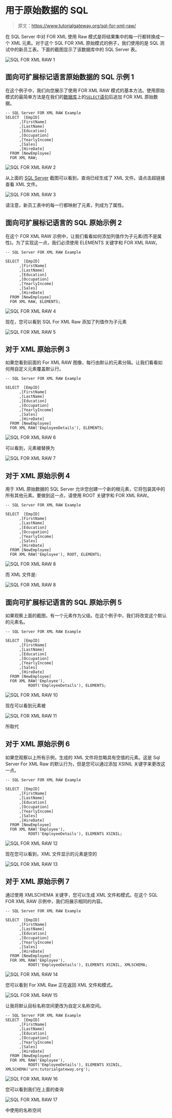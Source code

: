 # 用于原始数据的 SQL

> 原文：<https://www.tutorialgateway.org/sql-for-xml-raw/>

在 SQL Server 中对 FOR XML 使用 Raw 模式是将结果集中的每一行都转换成一个 XML 元素。对于这个 SQL FOR XML 原始模式的例子，我们使用的是 SQL 测试中的新员工表。下面的截图显示了该数据库中的 SQL Server 表。

![SQL FOR XML RAW 1](img/8bbb043c374409a9d9443fbc5428d5bb.png)

## 面向可扩展标记语言原始数据的 SQL 示例 1

在这个例子中，我们向您展示了使用 FOR XML RAW 模式的基本方法。使用原始模式的最简单方法是在我们的[数据库](https://www.tutorialgateway.org/how-to-create-database-in-sql-server/)上的[`SELECT`语句](https://www.tutorialgateway.org/sql-select-statement/)后追加 FOR XML 原始数据。

```
-- SQL Server FOR XML RAW Example
SELECT  [EmpID]
      ,[FirstName]
      ,[LastName]
      ,[Education]
      ,[Occupation]
      ,[YearlyIncome]
      ,[Sales]
      ,[HireDate]
  FROM [NewEmployee]
  FOR XML RAW;
```

![SQL FOR XML RAW 2](img/58a36946e3385eb87d0ead21f9f802c0.png)

从上面的 [SQL Server](https://www.tutorialgateway.org/sql/) 截图可以看到，查询已经生成了 XML 文件。请点击超链接查看 XML 文件。

![SQL FOR XML RAW 3](img/d716e1905581d57526947a9bbe4cad45.png)

请注意，新员工表中的每一行都映射了<row>元素，列成为了属性。</row>

## 面向可扩展标记语言的 SQL 原始示例 2

在这个 FOR XML RAW 示例中，让我们看看如何添加列值作为子元素(而不是属性)。为了实现这一点，我们必须使用 ELEMENTS 关键字和 FOR XML RAW。

```
-- SQL Server FOR XML RAW Example

SELECT  [EmpID]
      ,[FirstName]
      ,[LastName]
      ,[Education]
      ,[Occupation]
      ,[YearlyIncome]
      ,[Sales]
      ,[HireDate]
  FROM [NewEmployee]
  FOR XML RAW, ELEMENTS;
```

![SQL FOR XML RAW 4](img/e1583a3a09cf79236dcd337fa7e2e55f.png)

现在，您可以看到 SQL For XML Raw 添加了列值作为子元素

![SQL FOR XML RAW 5](img/b39fee8ed96c4f2432dc4cff1efb5ae0.png)

## 对于 XML 原始示例 3

如果您看到前面的 For XML RAW 图像，每行由默认的<row>元素分隔。让我们看看如何用自定义元素覆盖默认行。</row>

```
-- SQL Server FOR XML RAW Example

SELECT  [EmpID]
      ,[FirstName]
      ,[LastName]
      ,[Education]
      ,[Occupation]
      ,[YearlyIncome]
      ,[Sales]
      ,[HireDate]
  FROM [NewEmployee]
  FOR XML RAW('EmployeeDetails'), ELEMENTS;
```

![SQL FOR XML RAW 6](img/0d91cca4abe9af6b8869b030d661cff0.png)

可以看到，<row>元素被替换为<employeedetails></employeedetails></row>

![SQL FOR XML RAW 7](img/8dca94e5cf70230054f2eb4e03985b3f.png)

## 对于 XML 原始示例 4

用于 XML 原始数据的 SQL Server 允许您创建一个新的根元素，它将包装其中的所有其他元素。要做到这一点，请使用 ROOT 关键字和 FOR XML RAW。

```
-- SQL Server FOR XML RAW Example

SELECT  [EmpID]
      ,[FirstName]
      ,[LastName]
      ,[Education]
      ,[Occupation]
      ,[YearlyIncome]
      ,[Sales]
      ,[HireDate]
  FROM [NewEmployee]
  FOR XML RAW('Employee'), ROOT, ELEMENTS;
```

![SQL FOR XML RAW 8](img/8f77351892de5d7f99f074519cf64977.png)

而 XML 文件是:

![SQL FOR XML RAW 8](img/ec049818bf985b528f2f3ac72cb1be00.png)

## 面向可扩展标记语言的 SQL 原始示例 5

如果观察上面的截图，有一个<root>元素作为父级。在这个例子中，我们将改变这个默认的元素名。</root>

```
-- SQL Server FOR XML RAW Example

SELECT  [EmpID]
      ,[FirstName]
      ,[LastName]
      ,[Education]
      ,[Occupation]
      ,[YearlyIncome]
      ,[Sales]
      ,[HireDate]
  FROM [NewEmployee]
  FOR XML RAW('Employee'), 
          ROOT('EmployeeDetails'), ELEMENTS;
```

![SQL FOR XML RAW 10](img/dbb26609c20321f9037b853d073edaac.png)

现在可以看到<root>元素被<employeedetails></employeedetails></root>

![SQL FOR XML RAW 11](img/62d9d917ab8068f896dcf2fd843b6243.png)

所取代

## 对于 XML 原始示例 6

如果您观察以上所有示例，生成的 XML 文件将忽略具有空值的元素。这是 Sql Server For XML Raw 的默认行为，但是您可以通过添加 XSINIL 关键字来更改这一点。

```
-- SQL Server FOR XML RAW Example

SELECT  [EmpID]
      ,[FirstName]
      ,[LastName]
      ,[Education]
      ,[Occupation]
      ,[YearlyIncome]
      ,[Sales]
      ,[HireDate]
  FROM [NewEmployee]
  FOR XML RAW('Employee'), 
          ROOT('EmployeeDetails'), ELEMENTS XSINIL;
```

![SQL FOR XML RAW 12](img/0f7c2135b5e7d0e686af03b27bee8726.png)

现在您可以看到，XML 文件显示的元素是空的

![SQL FOR XML RAW 13](img/95ee3fba5f6d14522a6ccb3fdf49d00b.png)

## 对于 XML 原始示例 7

通过使用 XMLSCHEMA 关键字，您可以生成 XML 文件和模式。在这个 SQL FOR XML RAW 示例中，我们将展示相同的内容。

```
-- SQL Server FOR XML RAW Example

SELECT  [EmpID]
      ,[FirstName]
      ,[LastName]
      ,[Education]
      ,[Occupation]
      ,[YearlyIncome]
      ,[Sales]
      ,[HireDate]
  FROM [NewEmployee]
  FOR XML RAW('Employee'), 
          ROOT('EmployeeDetails'), ELEMENTS XSINIL, XMLSCHEMA;
```

![SQL FOR XML RAW 14](img/b3359152b821fcaa8a8f61bd4e30b5f3.png)

您可以看到 For XML Raw 正在返回 XML 文件和模式。

![SQL FOR XML RAW 15](img/1bbfcce5dfe026975f084da1daf01c6a.png)

让我将默认目标名称空间更改为自定义名称空间。

```
-- SQL Server FOR XML RAW Example
SELECT  [EmpID]
      ,[FirstName]
      ,[LastName]
      ,[Education]
      ,[Occupation]
      ,[YearlyIncome]
      ,[Sales]
      ,[HireDate]
  FROM [NewEmployee]
  FOR XML RAW('Employee'), 
          ROOT('EmployeeDetails'), ELEMENTS XSINIL, XMLSCHEMA('urn:tutorialgateway.org');
```

![SQL FOR XML RAW 16](img/5400d3e64b8679ebf01fdf823a40981c.png)

您可以看到我们在上面的查询

![SQL FOR XML RAW 17](img/f213812a42720b4bc7136dfbcc4d4c33.png)

中使用的名称空间